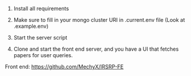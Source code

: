 1. Install all requirements
2. Make sure to fill in your mongo cluster URI in .current.env file (Look at .example.env)
3. Start the server script


4. Clone and start the front end server, and you have a UI that fetches papers for user queries.

Front end:
https://github.com/MechyX/IRSRP-FE
